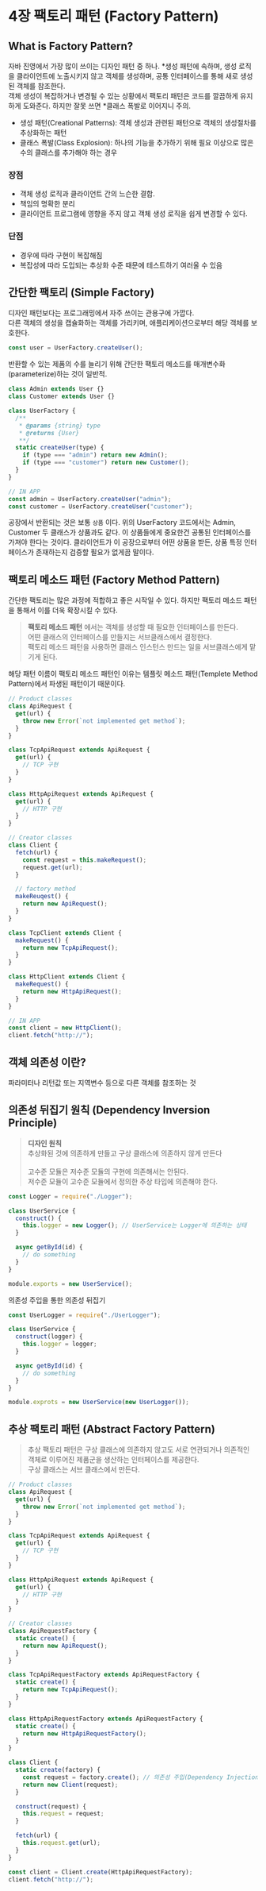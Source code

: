 # 4장 팩토리 패턴 (Factory Pattern)

## What is Factory Pattern?

자바 진영에서 가장 많이 쓰이는 디자인 패턴 중 하나. \*생성 패턴에 속하며, 생성 로직을 클라이언트에 노출시키지 않고 객체를 생성하며, 공통 인터페이스를 통해 새로 생성된 객체를 참조한다. <br />
객체 생성이 복잡하거나 변경될 수 있는 상황에서 팩토리 패턴은 코드를 깔끔하게 유지하게 도와준다. 하지만 잘못 쓰면 \*클래스 폭발로 이어지니 주의.

- 생성 패턴(Creational Patterns): 객체 생성과 관련된 패턴으로 객체의 생성절차를 추상화하는 패턴
- 클래스 폭발(Class Explosion): 하나의 기능을 추가하기 위해 필요 이상으로 많은 수의 클래스를 추가해야 하는 경우

### 장점

- 객체 생성 로직과 클라이언트 간의 느슨한 결합.
- 책임의 명확한 분리
- 클라이언트 프로그램에 영향을 주지 않고 객체 생성 로직을 쉽게 변경할 수 있다.

### 단점

- 경우에 따라 구현이 복잡해짐
- 복잡성에 따라 도입되는 추상화 수준 때문에 테스트하기 여러울 수 있음

## 간단한 팩토리 (Simple Factory)

디자인 패턴보다는 프로그래밍에서 자주 쓰이는 관용구에 가깝다. <br />
다른 객체의 생성을 캡슐화하는 객체를 가리키며, 애플리케이션으로부터 해당 객체를 보호한다. <br />

```javascript
const user = UserFactory.createUser();
```

반환할 수 있는 제품의 수를 늘리기 위해 간단한 팩토리 메소드를 매개변수화(parameterize)하는 것이 일반적.

```javascript
class Admin extends User {}
class Customer extends User {}

class UserFactory {
  /**
   * @params {string} type
   * @returns {User}
   **/
  static createUser(type) {
    if (type === "admin") return new Admin();
    if (type === "customer") return new Customer();
  }
}

// IN APP
const admin = UserFactory.createUser("admin");
const customer = UserFactory.createUser("customer");
```

공장에서 반환되는 것은 보통 `상품` 이다. 위의 UserFactory 코드에서는 Admin, Customer 두 클래스가 상품과도 같다. 이 상품들에게 중요한건 공통된 인터페이스를 가져야 한다는 것이다. 클라이언트가 이 공장으로부터 어떤 상품을 받든, 상품 특정 인터페이스가 존재하는지 검증할 필요가 없게끔 말이다.

## 팩토리 메소드 패턴 (Factory Method Pattern)

간단한 팩토리는 많은 과정에 적합하고 좋은 시작일 수 있다. 하지만 팩토리 메소드 패턴을 통해서 이를 더욱 확장시킬 수 있다.

> <strong>팩토리 메소드 패턴</strong> 에서는 객체를 생성할 때 필요한 인터페이스를 만든다. <br/>
> 어떤 클래스의 인터페이스를 만들지는 서브클래스에서 결정한다. <br/>
> 팩토리 메소드 패턴을 사용하면 클래스 인스턴스 만드는 일을 서브클래스에게 맡기게 된다.

해당 패턴 이름이 팩토리 메소드 패턴인 이유는 템플릿 메소드 패턴(Templete Method Pattern)에서 파생된 패턴이기 때문이다.

```javascript
// Product classes
class ApiRequest {
  get(url) {
    throw new Error(`not implemented get method`);
  }
}

class TcpApiRequest extends ApiRequest {
  get(url) {
    // TCP 구현
  }
}

class HttpApiRequest extends ApiRequest {
  get(url) {
    // HTTP 구현
  }
}

// Creator classes
class Client {
  fetch(url) {
    const request = this.makeRequest();
    request.get(url);
  }

  // factory method
  makeReuqest() {
    return new ApiRequest();
  }
}

class TcpClient extends Client {
  makeRequest() {
    return new TcpApiRequest();
  }
}

class HttpClient extends Client {
  makeRequest() {
    return new HttpApiRequest();
  }
}

// IN APP
const client = new HttpClient();
client.fetch("http://");
```

## 객체 의존성 이란?

파라미터나 리턴값 또는 지역변수 등으로 다른 객체를 참조하는 것

## 의존성 뒤집기 원칙 (Dependency Inversion Principle)

> <strong>디자인 원칙</strong><br />
> 추상화된 것에 의존하게 만들고 구상 클래스에 의존하지 않게 만든다<br /> <br />
> 고수준 모듈은 저수준 모듈의 구현에 의존해서는 안된다. <br />
> 저수준 모듈이 고수준 모듈에서 정의한 추상 타입에 의존해야 한다.

```javascript
const Logger = require("./Logger");

class UserService {
  construct() {
    this.logger = new Logger(); // UserService는 Logger에 의존하는 상태
  }

  async getById(id) {
    // do something
  }
}

module.exports = new UserService();
```

의존성 주입을 통한 의존성 뒤집기

```javascript
const UserLogger = require("./UserLogger");

class UserService {
  construct(logger) {
    this.logger = logger;
  }

  async getById(id) {
    // do something
  }
}

module.exprots = new UserService(new UserLogger());
```

## 추상 팩토리 패턴 (Abstract Factory Pattern)

> 추상 팩토리 패턴은 구상 클래스에 의존하지 않고도 서로 연관되거나 의존적인 객체로 이루어진 제품군을 생산하는 인터페이스를 제공한다.<br />
> 구상 클래스는 서브 클래스에서 만든다.

```javascript
// Product classes
class ApiRequest {
  get(url) {
    throw new Error(`not implemented get method`);
  }
}

class TcpApiRequest extends ApiRequest {
  get(url) {
    // TCP 구현
  }
}

class HttpApiRequest extends ApiRequest {
  get(url) {
    // HTTP 구현
  }
}

// Creator classes
class ApiRequestFactory {
  static create() {
    return new ApiRequest();
  }
}

class TcpApiRequestFactory extends ApiRequestFactory {
  static create() {
    return new TcpApiRequest();
  }
}

class HttpApiRequestFactory extends ApiRequestFactory {
  static create() {
    return new HttpApiRequestFactory();
  }
}

class Client {
  static create(factory) {
    const request = factory.create(); // 의존성 주입(Dependency Injection, DI)
    return new Client(request);
  }

  construct(request) {
    this.request = request;
  }

  fetch(url) {
    this.request.get(url);
  }
}

const client = Client.create(HttpApiRequestFactory);
client.fetch("http://");
```
